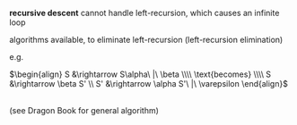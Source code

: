 
**recursive descent** cannot handle left-recursion, which causes an infinite loop

algorithms available, to eliminate left-recursion
(left-recursion elimination)

e.g.

$\begin{align}
S &\rightarrow S\alpha\ |\ \beta \\\\
\text{becomes} \\\\
S &\rightarrow \beta S' \\
S' &\rightarrow \alpha S'\ |\ \varepsilon
\end{align}$

\
(see Dragon Book for general algorithm)